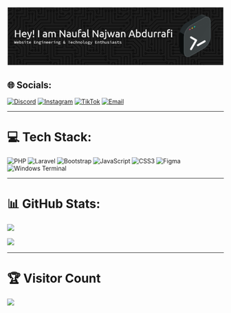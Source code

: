 ![Naufal Najwan Abdurrafi](github-header-banner.png)

## 🌐 Socials:
[![Discord](https://img.shields.io/badge/Discord-%237289DA.svg?logo=discord&logoColor=white)](https://discord.gg/785856102025396254) 
[![Instagram](https://img.shields.io/badge/Instagram-%23E4405F.svg?logo=Instagram&logoColor=white)](https://instagram.com/naufalnjwn__) 
[![TikTok](https://img.shields.io/badge/TikTok-%23000000.svg?logo=TikTok&logoColor=white)](https://tiktok.com/@.wanafi) 
[![Email](https://img.shields.io/badge/Email-D14836?logo=gmail&logoColor=white)](mailto:wanafijuya@gmail.com) 

---

# 💻 Tech Stack:
![PHP](https://img.shields.io/badge/php-%23777BB4.svg?style=for-the-badge&logo=php&logoColor=white)
![Laravel](https://img.shields.io/badge/laravel-%23FF2D20.svg?style=for-the-badge&logo=laravel&logoColor=white)
![Bootstrap](https://img.shields.io/badge/bootstrap-%23563D7C.svg?style=for-the-badge&logo=bootstrap&logoColor=white)
![JavaScript](https://img.shields.io/badge/javascript-%23323330.svg?style=for-the-badge&logo=javascript&logoColor=%23F7DF1E)
![CSS3](https://img.shields.io/badge/css3-%231572B6.svg?style=for-the-badge&logo=css3&logoColor=white)
![Figma](https://img.shields.io/badge/figma-%23F24E1E.svg?style=for-the-badge&logo=figma&logoColor=white)
![Windows Terminal](https://img.shields.io/badge/Windows%20Terminal-%234D4D4D.svg?style=for-the-badge&logo=windows-terminal&logoColor=white)

---

# 📊 GitHub Stats:
<!-- Streak -->
![](https://nirzak-streak-stats.vercel.app/?user=Wanafi&theme=dark&hide_border=false)

<!-- Top Languages (kalau private repo ga muncul, tetap ada badge manual di atas) -->
![](https://github-readme-stats.vercel.app/api/top-langs/?username=Wanafi&theme=dark&hide_border=false&layout=compact&count_private=true&cache_seconds=60)

---

# 🏆 Visitor Count
[![](https://visitcount.itsvg.in/api?id=Wanafi&icon=0&color=0)](https://visitcount.itsvg.in)

